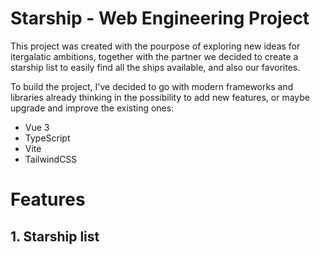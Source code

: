 # Starship - Web Engineering Project

This project was created with the pourpose of exploring new ideas for itergalatic ambitions, together with the partner we decided to create a starship list to easily find all the ships available, and also our favorites.

To build the project, I've decided to go with modern frameworks and libraries already thinking in the possibility to add new features, or maybe upgrade and improve the existing ones:

- Vue 3
- TypeScript
- Vite
- TailwindCSS

# Features

## 1. Starship list
